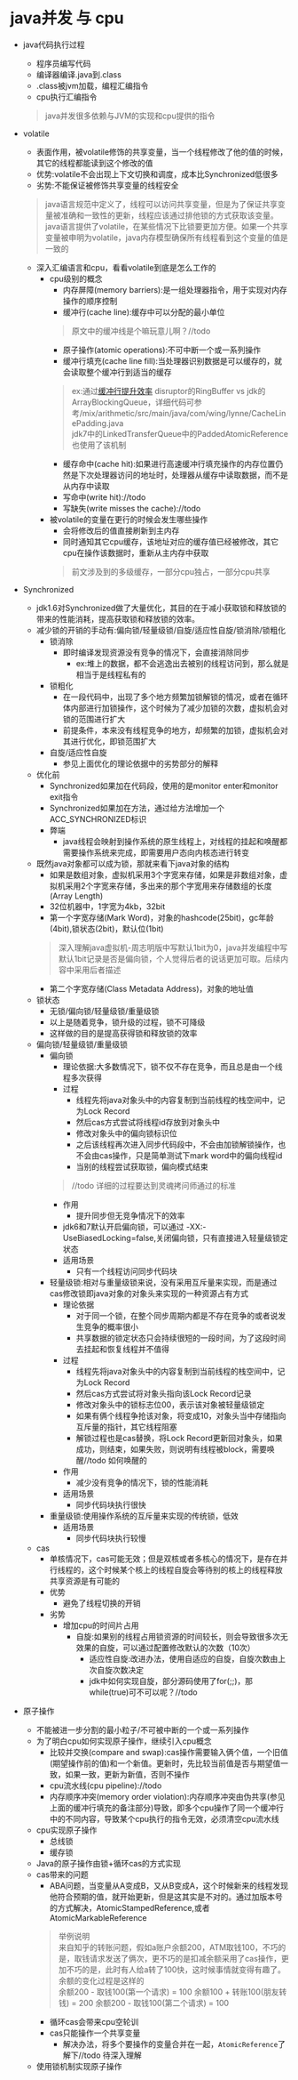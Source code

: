 # java并发 与 cpu
* java代码执行过程
    * 程序员编写代码
    * 编译器编译.java到.class
    * .class被jvm加载，编程汇编指令
    * cpu执行汇编指令
    > java并发很多依赖与JVM的实现和cpu提供的指令
    
* volatile
    * 表面作用，被volatile修饰的共享变量，当一个线程修改了他的值的时候，其它的线程都能读到这个修改的值
    * 优势:volatile不会出现上下文切换和调度，成本比Synchronized低很多
    * 劣势:不能保证被修饰共享变量的线程安全
    > java语言规范中定义了，线程可以访问共享变量，但是为了保证共享变量被准确和一致性的更新，线程应该通过排他锁的方式获取该变量。java语言提供了volatile，在某些情况下比锁要更加方便。如果一个共享变量被申明为volatile，java内存模型确保所有线程看到这个变量的值是一致的
    * 深入汇编语言和cpu，看看volatile到底是怎么工作的 
        * cpu级别的概念
            * 内存屏障(memory barriers):是一组处理器指令，用于实现对内存操作的顺序控制
            * 缓冲行(cache line):缓存中可以分配的最小单位
            > 原文中的缓冲线是个嘛玩意儿啊？//todo     
            * 原子操作(atomic operations):不可中断一个或一系列操作
            * 缓冲行填充(cache line fill):当处理器识别数据是可以缓存的，就会读取整个缓冲行到适当的缓存
            > ex:通过[缓冲行提升效率](https://mp.weixin.qq.com/s/ODJqoiHYwAhRCMnVjunsbQ) disruptor的RingBuffer vs jdk的ArrayBlockingQueue，详细代码可参考/mix/arithmetic/src/main/java/com/wing/lynne/CacheLinePadding.java  
            jdk7中的LinkedTransferQueue中的PaddedAtomicReference也使用了该机制
            * 缓存命中(cache hit):如果进行高速缓冲行填充操作的内存位置仍然是下次处理器访问的地址时，处理器从缓存中读取数据，而不是从内存中读取
            * 写命中(write hit)://todo
            * 写缺失(write misses the cache)://todo
        * 被volatile的变量在更行的时候会发生哪些操作
            * 会将修改后的值直接刷新到主内存
            * 同时通知其它cpu缓存，该地址对应的缓存值已经被修改，其它cpu在操作该数据时，重新从主内存中获取
            > 前文涉及到的多级缓存，一部分cpu独占，一部分cpu共享
* Synchronized
    * jdk1.6对Synchronized做了大量优化，其目的在于减小获取锁和释放锁的带来的性能消耗，提高获取锁和释放锁的效率。  
    * 减少锁的开销的手动有:偏向锁/轻量级锁/自旋/适应性自旋/锁消除/锁粗化
        * 锁消除
            * 即时编译发现资源没有竞争的情况下，会直接消除同步
                * ex:堆上的数据，都不会逃逸出去被别的线程访问到，那么就是相当于是线程私有的
        * 锁粗化
            * 在一段代码中，出现了多个地方频繁加锁解锁的情况，或者在循环体内部进行加锁操作，这个时候为了减少加锁的次数，虚拟机会对锁的范围进行扩大
            * 前提条件，本来没有线程竞争的地方，却频繁的加锁，虚拟机会对其进行优化，即锁范围扩大
        * 自旋/适应性自旋
            * 参见上面优化的理论依据中的劣势部分的解释
    * 优化前
        * Synchronized如果加在代码段，使用的是monitor enter和monitor exit指令
        * Synchronized如果加在方法，通过给方法增加一个ACC_SYNCHRONIZED标识
        * 弊端
            * java线程会映射到操作系统的原生线程上，对线程的挂起和唤醒都需要操作系统来完成，即需要用户态向内核态进行转变
    * 既然java对象都可以成为锁，那就来看下java对象的结构
        * 如果是数组对象，虚拟机采用3个字宽来存储，如果是非数组对象，虚拟机采用2个字宽来存储，多出来的那个字宽用来存储数组的长度(Array Length)
        * 32位机器中，1字宽为4kb，32bit
        * 第一个字宽存储(Mark Word)，对象的hashcode(25bit)，gc年龄(4bit),锁状态(2bit)，默认位(1bit)
        > 深入理解java虚拟机-周志明版中写默认1bit为0，java并发编程中写默认1bit记录是否是偏向锁，个人觉得后者的说话更加可取。后续内容中采用后者描述
        * 第二个字宽存储(Class Metadata Address)，对象的地址值
    * 锁状态
        * 无锁/偏向锁/轻量级锁/重量级锁
        * 以上是随着竞争，锁升级的过程，锁不可降级
        * 这样做的目的是提高获得锁和释放锁的效率  
    * 偏向锁/轻量级锁/重量级锁
        * 偏向锁   
            * 理论依据:大多数情况下，锁不仅不存在竞争，而且总是由一个线程多次获得
            * 过程
                * 线程先将java对象头中的内容复制到当前线程的栈空间中，记为Lock Record
                * 然后cas方式尝试将线程id存放到对象头中
                * 修改对象头中的偏向锁标识位
                * 之后该线程再次进入同步代码段中，不会由加锁解锁操作，也不会由cas操作，只是简单测试下mark word中的偏向线程id
                * 当别的线程尝试获取锁，偏向模式结束
            > //todo 详细的过程要达到灵魂拷问师通过的标准
            * 作用
                * 提升同步但无竞争情况下的效率
            * jdk6和7默认开启偏向锁，可以通过 -XX:-UseBiasedLocking=false,关闭偏向锁，只有直接进入轻量级锁定状态
            * 适用场景
                * 只有一个线程访问同步代码块                
        * 轻量级锁:相对与重量级锁来说，没有采用互斥量来实现，而是通过cas修改锁即java对象的对象头来实现的一种资源占有方式
            * 理论依据
                * 对于同一个锁，在整个同步周期内都是不存在竞争的或者说发生竞争的概率很小
                * 共享数据的锁定状态只会持续很短的一段时间，为了这段时间去挂起和恢复线程并不值得
            * 过程
                * 线程先将java对象头中的内容复制到当前线程的栈空间中，记为Lock Record
                * 然后cas方式尝试将对象头指向该Lock Record记录
                * 修改对象头中的锁标志位00，表示该对象被轻量级锁定
                * 如果有俩个线程争抢该对象，将变成10，对象头当中存储指向互斥量的指针，其它线程阻塞
                * 解锁过程也是cas替换，将Lock Record更新回对象头，如果成功，则结束，如果失败，则说明有线程被block，需要唤醒//todo 如何唤醒的
            * 作用
                * 减少没有竞争的情况下，锁的性能消耗
            * 适用场景
                * 同步代码块执行很快
        * 重量级锁:使用操作系统的互斥量来实现的传统锁，低效
            * 适用场景
                * 同步代码块执行较慢
    * cas
        * 单核情况下，cas可能无效；但是双核或者多核心的情况下，是存在并行线程的，这个时候某个核上的线程自旋会等待别的核上的线程释放共享资源是有可能的
        * 优势
            * 避免了线程切换的开销
        * 劣势
            * 增加cpu的时间片占用
                * 自旋:如果别的线程占用锁资源的时间较长，则会导致很多次无效果的自旋，可以通过配置修改默认的次数（10次）
                    * 适应性自旋:改进办法，使用自适应的自旋，自旋次数由上次自旋次数决定
                    * jdk中如何实现自旋，部分源码使用了for(;;)，那while(true)可不可以呢？//todo
                    
* 原子操作
    * 不能被进一步分割的最小粒子/不可被中断的一个或一系列操作
    * 为了明白cpu如何实现原子操作，继续引入cpu概念
        * 比较并交换(compare and swap):cas操作需要输入俩个值，一个旧值(期望操作前的值)和一个新值。更新时，先比较当前值是否与期望值一致，如果一致，更新为新值，否则不操作
        * cpu流水线(cpu pipeline)://todo
        * 内存顺序冲突(memory order violation):内存顺序冲突由伪共享(参见上面的缓冲行填充的备注部分)导致，即多个cpu操作了同一个缓冲行中的不同内容，导致某个cpu执行的指令无效，必须清空cpu流水线
    * cpu实现原子操作
        * 总线锁
        * 缓存锁
    * Java的原子操作由锁+循环cas的方式实现
    * cas带来的问题
        * ABA问题，当变量从A变成B，又从B变成A，这个时候新来的线程发现他符合预期的值，就开始更新，但是这其实是不对的。通过加版本号的方式解决，AtomicStampedReference,或者AtomicMarkableReference
        > 举例说明  
        来自知乎的转账问题，假如a账户余额200，ATM取钱100，不巧的是，取钱请求发送了俩次，更不巧的是扣减余额采用了cas操作，更加不巧的是，此时有人给a转了100快，这时候事情就变得有趣了。  
        余额的变化过程是这样的  
        余额200 - 取钱100(第一个请求) = 100
        余额100 + 转账100(朋友转钱) = 200
        余额200 - 取钱100(第二个请求) = 100
        * 循环cas会带来cpu空轮训
        * cas只能操作一个共享变量
            * 解决办法，将多个要操作的变量合并在一起，`AtomicReference`了解下//todo 待深入理解
    * 使用锁机制实现原子操作
        
        
        
        
       
    
        
            